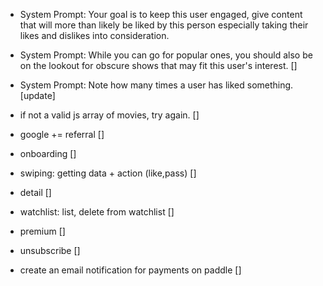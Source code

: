 - System Prompt: Your goal is to keep this user engaged, give content that will more than likely be liked by this person especially taking their likes and dislikes into consideration.
- System Prompt: While you can go for popular ones, you should also be on the lookout for obscure shows that may fit this user's interest. []
- System Prompt: Note how many times a user has liked something. [update]
- if not a valid js array of movies, try again. []

- google += referral []
- onboarding []
- swiping: getting data + action (like,pass) []
- detail []
- watchlist: list, delete from watchlist []
- premium []
- unsubscribe []

- create an email notification for payments on paddle []
